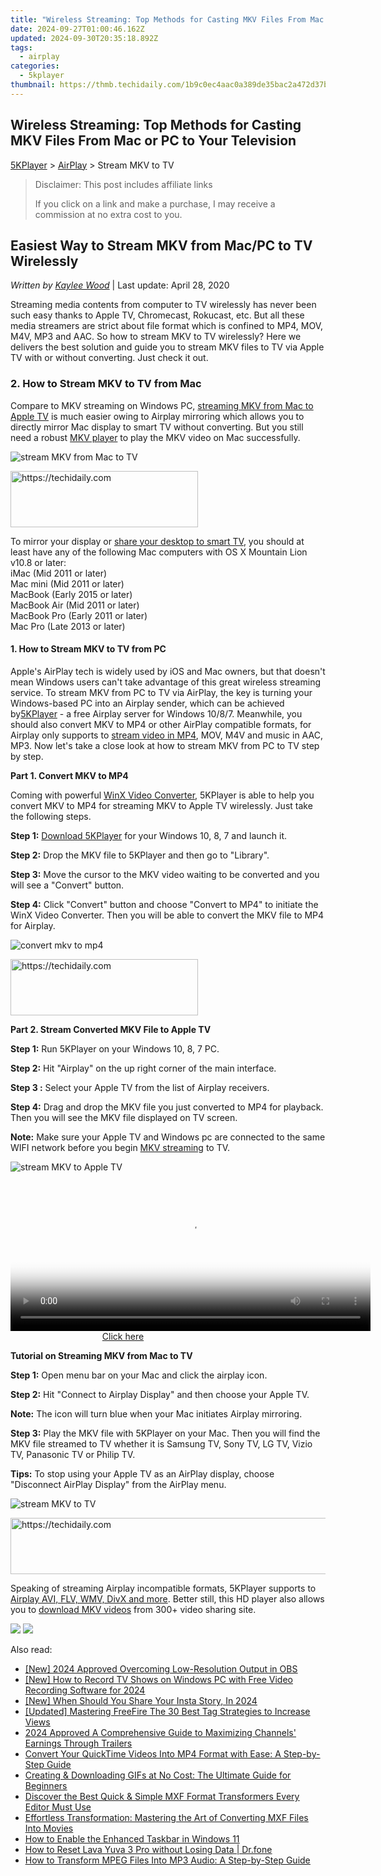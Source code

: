 ```yaml
---
title: "Wireless Streaming: Top Methods for Casting MKV Files From Mac or PC to Your Television"
date: 2024-09-27T01:00:46.162Z
updated: 2024-09-30T20:35:18.892Z
tags:
  - airplay
categories:
  - 5kplayer
thumbnail: https://thmb.techidaily.com/1b9c0ec4aac0a389de35bac2a472d37b33435d994c1a8448795d8b564ff658a3.jpg
---
```


## Wireless Streaming: Top Methods for Casting MKV Files From Mac or PC to Your Television

[5KPlayer](https://tools.techidaily.com/5kplayer/products/) \> [AirPlay](https://tools.techidaily.com/5kplayer/airplay/) \> Stream MKV to TV 

>  Disclaimer: This post includes affiliate links
>
>  If you click on a link and make a purchase, I may receive a commission at no extra cost to you.
>

## Easiest Way to Stream MKV from Mac/PC to TV Wirelessly

 _Written by [Kaylee Wood](https://www.quora.com/profile/Amanda-Hu-21)_ | Last update: April 28, 2020

Streaming media contents from computer to TV wirelessly has never been such easy thanks to Apple TV, Chromecast, Rokucast, etc. But all these media streamers are strict about file format which is confined to MP4, MOV, M4V, MP3 and AAC. So how to stream MKV to TV wirelessly? Here we delivers the best solution and guide you to stream MKV files to TV via Apple TV with or without converting. Just check it out.

### **2\. How to Stream MKV to TV from Mac**

Compare to MKV streaming on Windows PC, [streaming MKV from Mac to Apple TV](https://tools.techidaily.com/5kplayer/airplay/) is much easier owing to Airplay mirroring which allows you to directly mirror Mac display to smart TV without converting. But you still need a robust [MKV player](https://tools.techidaily.com/5kplayer/video-music-player/) to play the MKV video on Mac successfully.

![stream MKV from Mac to TV](https://www.5kplayer.com/airplay/img/macbook-pro.jpg) 

<!-- affiliate ads begin -->
<a href="https://aligracehair.sjv.io/c/5597632/2006941/19272" target="_top" id="2006941">
  <img src="//a.impactradius-go.com/display-ad/19272-2006941" border="0" alt="https://techidaily.com" width="300" height="90"/>
</a>
<img height="0" width="0" src="https://aligracehair.sjv.io/i/5597632/2006941/19272" style="position:absolute;visibility:hidden;" border="0" />
<!-- affiliate ads end -->

To mirror your display or [share your desktop to smart TV](https://tools.techidaily.com/5kplayer/airplay/), you should at least have any of the following Mac computers with OS X Mountain Lion v10.8 or later:  
iMac (Mid 2011 or later)  
Mac mini (Mid 2011 or later)  
MacBook (Early 2015 or later)  
MacBook Air (Mid 2011 or later)  
MacBook Pro (Early 2011 or later)  
Mac Pro (Late 2013 or later)

#### **1\. How to Stream MKV to TV from PC**

Apple's AirPlay tech is widely used by iOS and Mac owners, but that doesn't mean Windows users can't take advantage of this great wireless streaming service. To stream MKV from PC to TV via AirPlay, the key is turning your Windows-based PC into an Airplay sender, which can be achieved by[5KPlayer](https://tools.techidaily.com/5kplayer/products/) \- a free Airplay server for Windows 10/8/7\. Meanwhile, you should also convert MKV to MP4 or other AirPlay compatible formats, for Airplay only supports to [stream video in MP4](https://tools.techidaily.com/5kplayer/airplay/), MOV, M4V and music in AAC, MP3\. Now let's take a close look at how to stream MKV from PC to TV step by step.

**Part 1\. Convert MKV to MP4**

Coming with powerful [WinX Video Converter](https://tools.techidaily.com/winxdvd/winxvideo-ai/), 5KPlayer is able to help you convert MKV to MP4 for streaming MKV to Apple TV wirelessly. Just take the following steps.

**Step 1:** [Download 5KPlayer](https://tools.techidaily.com/5kplayer/products/) for your Windows 10, 8, 7 and launch it. 

**Step 2:** Drop the MKV file to 5KPlayer and then go to "Library". 

**Step 3:** Move the cursor to the MKV video waiting to be converted and you will see a "Convert" button.

**Step 4:** Click "Convert" button and choose "Convert to MP4" to initiate the WinX Video Converter. Then you will be able to convert the MKV file to MP4 for Airplay. 

![convert mkv to mp4](https://www.5kplayer.com/airplay/../youtube-download/img/free-download-zootopia-zjy-002.jpg) 

<!-- affiliate ads begin -->
<a href="https://aligracehair.sjv.io/c/5597632/2047361/19272" target="_top" id="2047361">
  <img src="//a.impactradius-go.com/display-ad/19272-2047361" border="0" alt="https://techidaily.com" width="300" height="90"/>
</a>
<img height="0" width="0" src="https://aligracehair.sjv.io/i/5597632/2047361/19272" style="position:absolute;visibility:hidden;" border="0" />
<!-- affiliate ads end -->

**Part 2\. Stream Converted MKV File to Apple TV** 

**Step 1:** Run 5KPlayer on your Windows 10, 8, 7 PC. 

**Step 2:** Hit "Airplay" on the up right corner of the main interface. 

**Step 3 :** Select your Apple TV from the list of Airplay receivers. 

**Step 4:** Drag and drop the MKV file you just converted to MP4 for playback. Then you will see the MKV file displayed on TV screen. 

**Note:** Make sure your Apple TV and Windows pc are connected to the same WIFI network before you begin [MKV streaming](https://tools.techidaily.com/5kplayer/airplay/) to TV. 

![stream MKV to Apple TV](https://www.5kplayer.com/airplay/img/5k-airplay-xsy-airplay-with-win10-15021501.jpg) 

<!-- affiliate ads begin -->
<span id="1993645">
					<video width="576" height="240" style="cursor:pointer"
           poster="//a.impactradius-go.com/display-clicktoplayimage/1993645.png"
           onclick="if(!this.playClicked){this.play();this.setAttribute('controls',true);this.playClicked=true;}">
	   <source src="//a.impactradius-go.com/display-ad/22993-1993645">
	   <img src="//a.impactradius-go.com/display-clicktoplayimage/1993645.png" style="border: none; height: 100%; width: 100%; object-fit: contain">
	</video>
	<div style="width:360px;text-align:center"><a href="javascript:window.open(decodeURIComponent('https%3A%2F%2Fhomestyler.sjv.io%2Fc%2F5597632%2F1993645%2F22993'), '_blank');void(0);">Click here</a></div>
</span>
<img height="0" width="0" src="https://imp.pxf.io/i/5597632/1993645/22993" style="position:absolute;visibility:hidden;" border="0" />
<!-- affiliate ads end -->

**Tutorial on Streaming MKV from Mac to TV**

**Step 1:** Open menu bar on your Mac and click the airplay icon.

**Step 2:** Hit "Connect to Airplay Display" and then choose your Apple TV.

**Note:** The icon will turn blue when your Mac initiates Airplay mirroring.

**Step 3:** Play the MKV file with 5KPlayer on your Mac. Then you will find the MKV file streamed to TV whether it is Samsung TV, Sony TV, LG TV, Vizio TV, Panasonic TV or Philip TV.

**Tips:** To stop using your Apple TV as an AirPlay display, choose "Disconnect AirPlay Display" from the AirPlay menu.

![stream MKV to TV](https://www.5kplayer.com/airplay/img/extend-mac-desktop-506.jpg) 

<!-- affiliate ads begin -->
<a href="https://united.elfm.net/c/5597632/517826/4704" target="_top" id="517826">
  <img src="//a.impactradius-go.com/display-ad/4704-517826" border="0" alt="https://techidaily.com" width="728" height="90"/>
</a>
<img height="0" width="0" src="https://united.elfm.net/i/5597632/517826/4704" style="position:absolute;visibility:hidden;" border="0" />
<!-- affiliate ads end -->

Speaking of streaming Airplay incompatible formats, 5KPlayer supports to [Airplay AVI, FLV, WMV, DivX and more](https://tools.techidaily.com/5kplayer/airplay/). Better still, this HD player also allows you to [download MKV videos](https://tools.techidaily.com/5kplayer/youtube-download/) from 300+ video sharing site.

[![](https://www.5kplayer.com/airplay/../button/freedownwhitewin.png)](https://tools.techidaily.com/5kplayer/products/) [![](https://www.5kplayer.com/airplay/../button/freedownbackmac.png)](https://tools.techidaily.com/5kplayer/products/)

<ins class="adsbygoogle"
     style="display:block"
     data-ad-format="autorelaxed"
     data-ad-client="ca-pub-7571918770474297"
     data-ad-slot="1223367746"></ins>

<ins class="adsbygoogle"
     style="display:block"
     data-ad-client="ca-pub-7571918770474297"
     data-ad-slot="8358498916"
     data-ad-format="auto"
     data-full-width-responsive="true"></ins>

<span class="atpl-alsoreadstyle">Also read:</span>
<div><ul>
<li><a href="https://video-screen-grab.techidaily.com/new-2024-approved-overcoming-low-resolution-output-in-obs/"><u>[New] 2024 Approved Overcoming Low-Resolution Output in OBS</u></a></li>
<li><a href="https://screen-capture.techidaily.com/new-how-to-record-tv-shows-on-windows-pc-with-free-video-recording-software-for-2024/"><u>[New] How to Record TV Shows on Windows PC with Free Video Recording Software for 2024</u></a></li>
<li><a href="https://instagram-video-recordings.techidaily.com/new-when-should-you-share-your-insta-story-in-2024/"><u>[New] When Should You Share Your Insta Story, In 2024</u></a></li>
<li><a href="https://youtube-lab.techidaily.com/ed-mastering-freefire-the-30-best-tag-strategies-to-increase-views/"><u>[Updated] Mastering FreeFire The 30 Best Tag Strategies to Increase Views</u></a></li>
<li><a href="https://youtube-docs.techidaily.com/approved-a-comprehensive-guide-to-maximizing-channels-earnings-through-trailers/"><u>2024 Approved A Comprehensive Guide to Maximizing Channels' Earnings Through Trailers</u></a></li>
<li><a href="https://media-tips.techidaily.com/convert-your-quicktime-videos-into-mp4-format-with-ease-a-step-by-step-guide/"><u>Convert Your QuickTime Videos Into MP4 Format with Ease: A Step-by-Step Guide</u></a></li>
<li><a href="https://media-tips.techidaily.com/creating-and-downloading-gifs-at-no-cost-the-ultimate-guide-for-beginners/"><u>Creating & Downloading GIFs at No Cost: The Ultimate Guide for Beginners</u></a></li>
<li><a href="https://media-tips.techidaily.com/discover-the-best-quick-and-simple-mxf-format-transformers-every-editor-must-use/"><u>Discover the Best Quick & Simple MXF Format Transformers Every Editor Must Use</u></a></li>
<li><a href="https://media-tips.techidaily.com/effortless-transformation-mastering-the-art-of-converting-mxf-files-into-movies/"><u>Effortless Transformation: Mastering the Art of Converting MXF Files Into Movies</u></a></li>
<li><a href="https://win11.techidaily.com/how-to-enable-the-enhanced-taskbar-in-windows-11/"><u>How to Enable the Enhanced Taskbar in Windows 11</u></a></li>
<li><a href="https://techidaily.com/how-to-reset-lava-yuva-3-pro-without-losing-data-drfone-by-drfone-reset-android-reset-android/"><u>How to Reset Lava Yuva 3 Pro without Losing Data | Dr.fone</u></a></li>
<li><a href="https://media-tips.techidaily.com/how-to-transform-mpeg-files-into-mp3-audio-a-step-by-step-guide/"><u>How to Transform MPEG Files Into MP3 Audio: A Step-by-Step Guide</u></a></li>
</ul></div>

